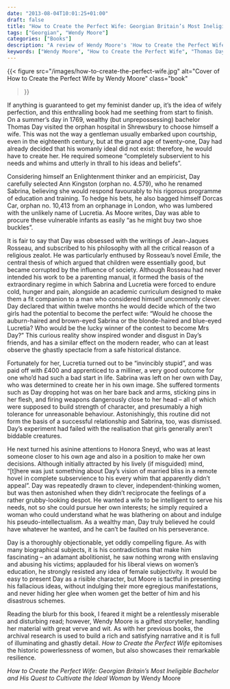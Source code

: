 ```yaml
---
date: "2013-08-04T10:01:25+01:00"
draft: false
title: "How to Create the Perfect Wife: Georgian Britain’s Most Ineligible Bachelor and His Quest to Cultivate the Ideal Woman"
tags: ["Georgian", "Wendy Moore"]
categories: ["Books"]
description: "A review of Wendy Moore's 'How to Create the Perfect Wife,' telling the disturbing story of Thomas Day who adopted two orphan girls in 1769 to train as his ideal spouse. Discover this Georgian experiment in female subjugation inspired by Rousseau's philosophy."
keywords: ["Wendy Moore", "How to Create the Perfect Wife", "Thomas Day", "Georgian Britain", "Rousseau", "women's rights", "18th century marriage", "social experiment", "female education"]
---
```


{{< figure
  src="/images/how-to-create-the-perfect-wife.jpg"
  alt="Cover of How to Create the Perfect Wife by Wendy Moore"
  class="book"
>}}

If anything is guaranteed to get my feminist dander up, it’s the idea of wifely perfection, and this enthralling book had me seething from start to finish. On a summer’s day in 1769, wealthy (but unprepossessing) bachelor Thomas Day visited the orphan hospital in Shrewsbury to choose himself a wife. This was not the way a gentleman usually embarked upon courtship, even in the eighteenth century, but at the grand age of twenty-one, Day had already decided that his womanly ideal did not exist: therefore, he would have to create her. He required someone “completely subservient to his needs and whims and utterly in thrall to his ideas and beliefs”.

Considering himself an Enlightenment thinker and an empiricist, Day carefully selected Ann Kingston (orphan no. 4.579), who he renamed Sabrina, believing she would respond favourably  to his rigorous programme of education and training. To hedge his bets, he also bagged himself Dorcas Car, orphan no. 10,413 from an orphanage in London, who was lumbered with the unlikely name of Lucretia. As Moore writes, Day was able to procure these vulnerable infants as easily “as he might buy two shoe buckles”.

It is fair to say that Day was obsessed with the writings of Jean-Jaques Rosseau, and subscribed to his philosophy with all the critical reason of a religious zealot. He was particularly enthused by Rosseau’s novel _Emile_, the central thesis of which argued that children were essentially good, but became corrupted by the influence of society. Although Rosseau had never intended his work to be a parenting manual, it formed the basis of the extraordinary regime in which Sabrina and Lucretia were forced to endure cold, hunger and pain, alongside an academic curriculum designed to make them a fit companion to a man who considered himself uncommonly clever. Day declared that within twelve months he would decide which of the two girls had the potential to become the perfect wife: “Would he choose the auburn-haired and brown-eyed Sabrina or the blonde-haired and blue-eyed Lucretia? Who would be the lucky winner of the contest to become Mrs Day?” This curious reality show inspired wonder and disgust in Day’s friends, and has a similar effect on the modern reader, who can at least observe the ghastly spectacle from a safe historical distance.

Fortunately for her, Lucretia turned out to be “invincibly stupid”, and was paid off with £400 and apprenticed to a milliner, a very good outcome for one who’d had such a bad start in life. Sabrina was left on her own with Day, who was determined to create her in his own image. She suffered torments such as Day dropping hot was on her bare back and arms, sticking pins in her flesh, and firing weapons dangerously close to her head – all of which were supposed to build strength of character, and presumably a high tolerance for unreasonable behaviour. Astonishingly, this routine did not form the basis of a successful relationship and Sabrina, too, was dismissed. Day’s experiment had failed with the realisation that girls generally aren’t biddable creatures.

He next turned his asinine attentions to Honora Sneyd, who was at least someone closer to his own age and also in a position to make her own decisions. Although initially attracted by his lively (if misguided) mind, “\[t]here was just something about Day’s vision of married bliss in a remote hovel in complete subservience to his every whim that apparently didn’t appeal”. Day was repeatedly drawn to clever, independent-thinking women, but was then astonished when they didn’t reciprocate the feelings of a rather grubby-looking despot. He wanted a wife to be intelligent to serve his needs, not so she could pursue her own interests; he simply required a woman who could understand what he was blathering on about and indulge his pseudo-intellectualism. As a wealthy man, Day truly believed he could have whatever he wanted, and he can’t be faulted on his perseverance.

Day is a thoroughly objectionable, yet oddly compelling figure. As with many biographical subjects, it is his contradictions that make him fascinating –  an adamant abolitionist, he saw nothing wrong with enslaving and abusing his victims; applauded for his liberal views on women’s education, he strongly resisted any idea of female subjectivity. It would be easy to present Day as a risible character, but Moore is tactful in presenting his fallacious ideas, without indulging their more egregious manifestations, and never hiding her glee when women get the better of him and his disastrous schemes.

Reading the blurb for this book, I feared it might be a relentlessly miserable and disturbing read; however, Wendy Moore is a gifted storyteller, handling her material with great verve and wit. As with her previous books, the archival research is used to build a rich and satisfying narrative and it is full of illuminating and ghastly detail. _How to Create the Perfect Wife_ epitomises the historic powerlessness of women, but also showcases their remarkable resilience.

_How to Create the Perfect Wife: Georgian Britain’s Most Ineligible Bachelor and His Quest to Cultivate the Ideal Woman_ by Wendy Moore
